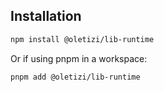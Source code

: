## Installation

```bash
npm install @oletizi/lib-runtime
```

Or if using pnpm in a workspace:

```bash
pnpm add @oletizi/lib-runtime
```

